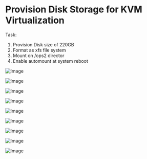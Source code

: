 # Provision Disk Storage for KVM Virtualization #
Task:
1. Provision Disk size of 220GB
2. Format as xfs file system
3. Mount on /ops2 director
4. Enable automount at system reboot


![Image](https://github.com/user-attachments/assets/240897d9-da4f-4288-bb6d-fb66cc3afda2)

![Image](https://github.com/user-attachments/assets/90abfe1b-fb32-40d1-9ecc-e1e4aa9f47b8)

![Image](https://github.com/user-attachments/assets/526a34c3-4834-4f56-afb0-c9c52437dd73)

![Image](https://github.com/user-attachments/assets/ad116832-3c3b-4892-b16b-54e4314aa5bb)

![Image](https://github.com/user-attachments/assets/eb21715d-d359-4449-b386-1f42d9dae231)

![Image](https://github.com/user-attachments/assets/30918735-87b0-495a-a330-f436b69fd7ed)

![Image](https://github.com/user-attachments/assets/c8552169-b9eb-4dcc-aada-1c49974326ec)

![Image](https://github.com/user-attachments/assets/1e5558f8-df1c-405e-a346-5415ca37c046)

![Image](https://github.com/user-attachments/assets/ffe66eba-f353-4fc3-bd03-a5c4ccc1b0dc)
